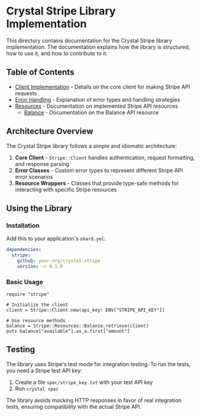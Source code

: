 # Crystal Stripe Library Implementation

This directory contains documentation for the Crystal Stripe library implementation. The documentation explains how the library is structured, how to use it, and how to contribute to it.

## Table of Contents

- [Client Implementation](client.md) - Details on the core client for making Stripe API requests
- [Error Handling](error-handling.md) - Explanation of error types and handling strategies
- [Resources](resources/index.md) - Documentation on implemented Stripe API resources
  - [Balance](resources/balance.md) - Documentation on the Balance API resource

## Architecture Overview

The Crystal Stripe library follows a simple and idiomatic architecture:

1. **Core Client** - `Stripe::Client` handles authentication, request formatting, and response parsing
2. **Error Classes** - Custom error types to represent different Stripe API error scenarios
3. **Resource Wrappers** - Classes that provide type-safe methods for interacting with specific Stripe resources

## Using the Library

### Installation

Add this to your application's `shard.yml`:

```yaml
dependencies:
  stripe:
    github: your-org/crystal-stripe
    version: ~> 0.1.0
```

### Basic Usage

```crystal
require "stripe"

# Initialize the client
client = Stripe::Client.new(api_key: ENV["STRIPE_API_KEY"])

# Use resource methods
balance = Stripe::Resources::Balance.retrieve(client)
puts balance["available"].as_a.first["amount"]
```

## Testing

The library uses Stripe's test mode for integration testing. To run the tests, you need a Stripe test API key:

1. Create a file `spec/stripe_key.txt` with your test API key
2. Run `crystal spec`

The library avoids mocking HTTP responses in favor of real integration tests, ensuring compatibility with the actual Stripe API.
